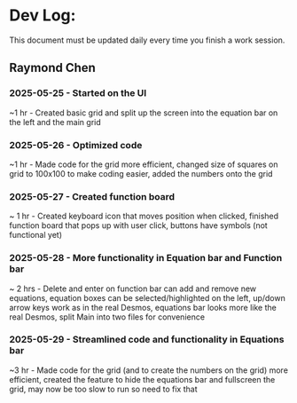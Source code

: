 # Dev Log:

This document must be updated daily every time you finish a work session.

## Raymond Chen 

### 2025-05-25 - Started on the UI
~1 hr - Created basic grid and split up the screen into the equation bar on the left and the main grid

### 2025-05-26 - Optimized code
~1 hr - Made code for the grid more efficient, changed size of squares on grid to 100x100 to make coding easier, added the numbers onto the grid

### 2025-05-27 - Created function board
~ 1 hr - Created keyboard icon that moves position when clicked, finished function board that pops up with user click, buttons have symbols (not functional yet)

### 2025-05-28 - More functionality in Equation bar and Function bar
~ 2 hrs - Delete and enter on function bar can add and remove new equations, equation boxes can be selected/highlighted on the left, up/down arrow keys work as in the real Desmos, equations bar looks more like the real Desmos, split Main into two files for convenience

### 2025-05-29 - Streamlined code and functionality in Equations bar
~3 hr - Made code for the grid (and to create the numbers on the grid) more efficient, created the feature to hide the equations bar and fullscreen the grid, may now be too slow to run so need to fix that